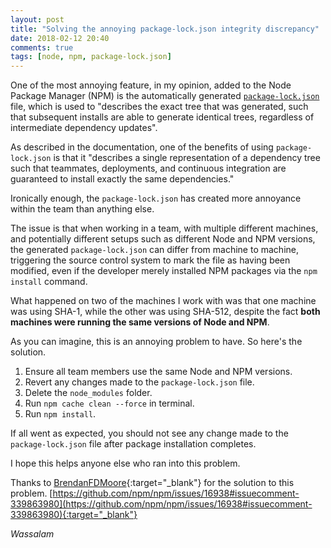 ```yaml
---
layout: post
title: "Solving the annoying package-lock.json integrity discrepancy"
date: 2018-02-12 20:40
comments: true
tags: [node, npm, package-lock.json]
---
```


One of the most annoying feature, in my opinion, added to the Node Package Manager (NPM) is the automatically generated 
[`package-lock.json`](https://docs.npmjs.com/files/package-lock.json) file, which is used to "describes the 
exact tree that was generated, such that subsequent installs are able to generate identical trees, regardless 
of intermediate dependency updates".

As described in the documentation, one of the benefits of using `package-lock.json` is that it "describes a single representation of a dependency tree such that teammates, deployments, and continuous integration are guaranteed to install exactly the same dependencies."

Ironically enough, the `package-lock.json` has created more annoyance within the team than anything else.

<!--more-->

The issue is that when working in a team, with multiple different machines, and potentially different setups such as different
Node and NPM versions, the generated `package-lock.json` can differ from machine to machine, triggering the source control
system to mark the file as having been modified, even if the developer merely installed NPM packages via the `npm install` command.

What happened on two of the machines I work with was that one machine was using SHA-1, while the other was
using SHA-512, despite the fact **both machines were running the same versions of Node and NPM**.

As you can imagine, this is an annoying problem to have. So here's the solution.

1. Ensure all team members use the same Node and NPM versions.
2. Revert any changes made to the `package-lock.json` file.
3. Delete the `node_modules` folder.
4. Run `npm cache clean --force` in terminal.
5. Run `npm install`.

If all went as expected, you should not see any change made to the `package-lock.json` file after package installation completes.

I hope this helps anyone else who ran into this problem.

Thanks to [BrendanFDMoore](https://github.com/BrendanFDMoore){:target="_blank"} for the solution to this problem. [https://github.com/npm/npm/issues/16938#issuecomment-339863980](https://github.com/npm/npm/issues/16938#issuecomment-339863980){:target="_blank"}

*Wassalam*